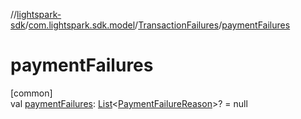 //[lightspark-sdk](../../../index.md)/[com.lightspark.sdk.model](../index.md)/[TransactionFailures](index.md)/[paymentFailures](payment-failures.md)

# paymentFailures

[common]\
val [paymentFailures](payment-failures.md): [List](https://kotlinlang.org/api/latest/jvm/stdlib/kotlin.collections/-list/index.html)&lt;[PaymentFailureReason](../-payment-failure-reason/index.md)&gt;? = null
